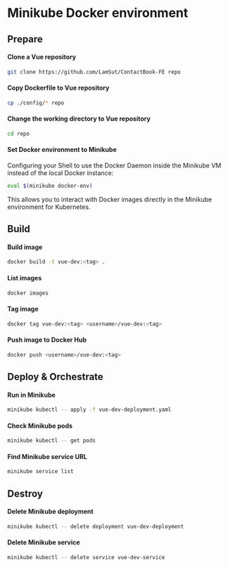 # Minikube Docker environment

## Prepare
#### Clone a Vue repository
```bash
git clone https://github.com/LamSut/ContactBook-FE repo
```
#### Copy Dockerfile to Vue repository
```bash
cp ./config/* repo
```
#### Change the working directory to Vue repository
```bash
cd repo
```
#### Set Docker environment to Minikube
Configuring your Shell to use the Docker Daemon inside the Minikube VM instead of the local Docker instance:  

```bash
eval $(minikube docker-env)
```

This allows you to interact with Docker images directly in the Minikube environment for Kubernetes.

## Build
#### Build image
```bash
docker build -t vue-dev:<tag> .
```
#### List images
```bash
docker images
```
#### Tag image
```bash
docker tag vue-dev:<tag> <username>/vue-dev:<tag> 
```
#### Push image to Docker Hub
```bash
docker push <username>/vue-dev:<tag>  
```

## Deploy & Orchestrate
#### Run in Minikube
```bash
minikube kubectl -- apply -f vue-dev-deployment.yaml
```
#### Check Minikube pods
```bash
minikube kubectl -- get pods
```
#### Find Minikube service URL
```bash
minikube service list
```

## Destroy
#### Delete Minikube deployment
```bash
minikube kubectl -- delete deployment vue-dev-deployment
```
#### Delete Minikube service
```bash
minikube kubectl -- delete service vue-dev-service
```